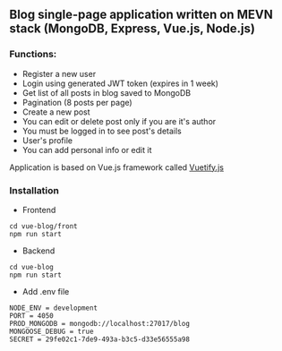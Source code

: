 ## Blog single-page application written on MEVN stack (MongoDB, Express, Vue.js, Node.js)


### Functions:

* Register a new user
* Login using generated JWT token (expires in 1 week)
* Get list of all posts in blog saved to MongoDB
* Pagination (8 posts per page)
* Create a new post
* You can edit or delete post only if you are it's author
* You must be logged in to see post's details
* User's profile
* You can add personal info or edit it

Application is based on Vue.js framework called [Vuetify.js](https://vuetifyjs.com/en/)

### Installation

* Frontend
```
cd vue-blog/front
npm run start
 ```

* Backend
```
cd vue-blog
npm run start
 ```
* Add .env file 
```
NODE_ENV = development
PORT = 4050
PROD_MONGODB = mongodb://localhost:27017/blog
MONGOOSE_DEBUG = true
SECRET = 29fe02c1-7de9-493a-b3c5-d33e56555a98
```
